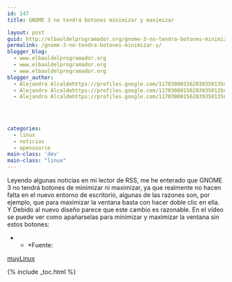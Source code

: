 ```yaml
---
id: 147
title: GNOME 3 no tendrá botones minimizar y maximizar

layout: post
guid: http://elbauldelprogramador.org/gnome-3-no-tendra-botones-minimizar-y-maximizar/
permalink: /gnome-3-no-tendra-botones-minimizar-y/
blogger_blog:
  - www.elbauldelprogramador.org
  - www.elbauldelprogramador.org
  - www.elbauldelprogramador.org
blogger_author:
  - Alejandro Alcaldehttps://profiles.google.com/117030001562039350135noreply@blogger.com
  - Alejandro Alcaldehttps://profiles.google.com/117030001562039350135noreply@blogger.com
  - Alejandro Alcaldehttps://profiles.google.com/117030001562039350135noreply@blogger.com

  
  
  
categories:
  - linux
  - noticias
  - opensource
main-class: 'dev'
main-class: "linux"
---
```

Leyendo algunas noticias en mi lector de RSS, me he enterado que GNOME 3 no tendrá botones de minimizar ni maximizar, ya que realmente no hacen falta en el nuevo entorno de escritorio, algunas de las razones son, por ejemplo, que para maximizar la ventana basta con hacer doble clic en ella. Y Debido al nuevo diseño parece que este cambio es razonable. En el vídeo se puede ver como apañarselas para minimizar y maximizar la ventana sin estos botones:



* * *Fuente: 

[muyLinux][1]</p> 



 [1]: http://www.muylinux.com/

{% include _toc.html %}
